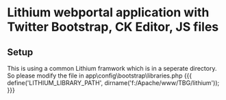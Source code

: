 Lithium webportal application with Twitter Bootstrap, CK Editor, JS files
===

Setup
--
This is using a common Lithium framwork which is in a seperate directory. So please modify the file in app\config\bootstrap\libraries.php
{{{
define('LITHIUM_LIBRARY_PATH', dirname('f:/Apache/www/TBG/lithium'));
}}}